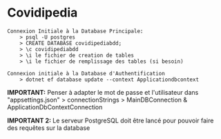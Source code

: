 # Covidipedia

    Connexion Initiale à la Database Principale:
        > psql -U postgres
        > CREATE DATABASE covidipediabdd;
        > \c covidipediabdd
        > \i le fichier de creation de tables
        > \i le fichier de remplissage des tables (si besoin)
        
    Connexion initiale à la Database d'Authentification
        > dotnet ef database update --context Applicationdbcontext

**IMPORTANT:** Penser à adapter le mot de passe et l'utilisateur dans "appsettings.json" > connectionStrings > MainDBConnection & ApplicationDbContextConnection

**IMPORTANT 2:** Le serveur PostgreSQL doit être lancé pour pouvoir faire des requêtes sur la database
